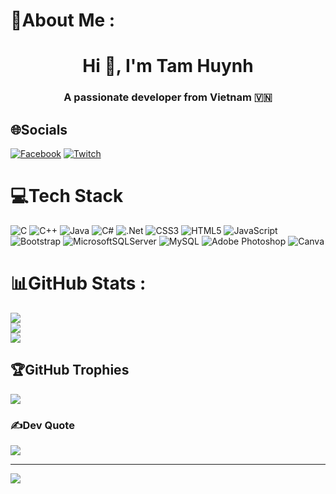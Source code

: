 # 💫About Me :
<h1 align="center">Hi 👋, I'm Tam Huynh</h1>
<p align="center">
  <h3 align="center">A passionate developer from Vietnam 🇻🇳 </h3>
</p>

## 🌐Socials
[![Facebook](https://img.shields.io/badge/Facebook-%231877F2.svg?logo=Facebook&logoColor=white)](https://facebook.com/huynhdoan.2132) [![Twitch](https://img.shields.io/badge/Twitch-%239146FF.svg?logo=Twitch&logoColor=white)](https://twitch.tv/doanvtamhuynh) 

# 💻Tech Stack
![C](https://img.shields.io/badge/c-%2300599C.svg?style=flat-square&logo=c&logoColor=white) ![C++](https://img.shields.io/badge/c++-%2300599C.svg?style=flat-square&logo=c%2B%2B&logoColor=white) ![Java](https://img.shields.io/badge/java-%23ED8B00.svg?style=flat-square&logo=java&logoColor=white) ![C#](https://img.shields.io/badge/c%23-%23239120.svg?style=flat-square&logo=c-sharp&logoColor=white) ![.Net](https://img.shields.io/badge/.NET-5C2D91?style=flat-square&logo=.net&logoColor=white) ![CSS3](https://img.shields.io/badge/css3-%231572B6.svg?style=flat-square&logo=css3&logoColor=white) ![HTML5](https://img.shields.io/badge/html5-%23E34F26.svg?style=flat-square&logo=html5&logoColor=white)  ![JavaScript](https://img.shields.io/badge/javascript-%23323330.svg?style=flat-square&logo=javascript&logoColor=%23F7DF1E)   ![Bootstrap](https://img.shields.io/badge/bootstrap-%23563D7C.svg?style=flat-square&logo=bootstrap&logoColor=white)   ![MicrosoftSQLServer](https://img.shields.io/badge/Microsoft%20SQL%20Sever-CC2927?style=flat-square&logo=microsoft%20sql%20server&logoColor=white) ![MySQL](https://img.shields.io/badge/mysql-%2300f.svg?style=flat-square&logo=mysql&logoColor=white) ![Adobe Photoshop](https://img.shields.io/badge/adobephotoshop-%2331A8FF.svg?style=flat-square&logo=adobephotoshop&logoColor=white) ![Canva](https://img.shields.io/badge/Canva-%2300C4CC.svg?style=flat-square&logo=Canva&logoColor=white)
# 📊GitHub Stats :
![](https://github-readme-stats.vercel.app/api?username=doanvtamhuynh&theme=radical&hide_border=false&include_all_commits=false&count_private=false)<br/>
![](https://github-readme-streak-stats.herokuapp.com/?user=doanvtamhuynh&theme=radical&hide_border=false)<br/>
![](https://github-readme-stats.vercel.app/api/top-langs/?username=doanvtamhuynh&theme=radical&hide_border=false&include_all_commits=false&count_private=false&layout=compact)

## 🏆GitHub Trophies
![](https://github-trophies.vercel.app/?username=doanvtamhuynh&theme=radical&no-frame=false&no-bg=false&margin-w=4)

### ✍️Dev Quote
![](https://quotes-github-readme.vercel.app/api?type=horizontal&theme=radical)

---
[![](https://visitcount.itsvg.in/api?id=doanvtamhuynh&icon=0&color=0)](https://visitcount.itsvg.in)

